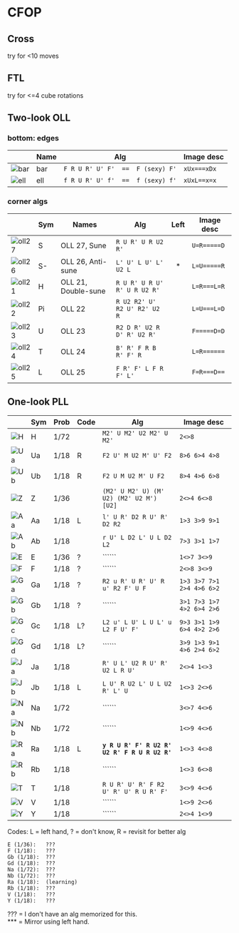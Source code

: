 # CFOP

## Cross

try for <10 moves

## FTL

try for <=4 cube rotations

## Two-look OLL

### bottom: edges

|     | Name | Alg | Image desc |
| --- | --- | --- | --- |
| ![bar](images/bar.svg) | bar | ```F R U R' U' F'  ==  F (sexy) F'``` | ```xUx===xDx```|
| ![ell](images/ell.svg) | ell | ```f R U R' U' f'  ==  f (sexy) f'``` | ```xUxL==x=x``` |

### corner algs

|     | Sym | Names | Alg | Left | Image desc |
| --- | ----   | ---   | --- | :---: | --- |
| ![oll27](images/oll27.svg) | S      | OLL 27, Sune | ```R U R' U R U2 R'``` | | ```U=R=====D``` |
| ![oll26](images/oll26.svg) | S- | OLL 26, Anti-sune | ```L' U' L U' L' U2 L``` | * | ```L=U=====R``` |
| ![oll21](images/oll21.svg) | H | OLL 21, Double-sune | ```R U R' U R U' R' U R U2 R'``` | | ```L=R===L=R``` |
| ![oll22](images/oll22.svg) | Pi | OLL 22 | ```R U2 R2' U' R2 U' R2' U2 R``` | | ```L=U===L=D``` |
| ![oll23](images/oll23.svg) | U | OLL 23 | ```R2 D R' U2 R D' R' U2 R'``` | | ```F=====D=D``` |
| ![oll24](images/oll24.svg) | T | OLL 24 | ```B' R' F R B R' F' R``` | | ```L=R======``` |
| ![oll25](images/oll25.svg) | L | OLL 25 | ```F R' F' L F R F' L'``` | | ```F=R===D==``` |

## One-look PLL

|    | Sym | Prob | Code | Alg | Image desc |
| ---| --- | ---  | --- | ---  | --- |
| ![H](images/h.svg) | H | 1/72 | | ```M2' U M2' U2 M2' U M2'``` | ```2<>8``` |
| ![Ua](images/ua.svg) | Ua | 1/18 | R | ```F2 U' M U2 M' U' F2``` | ```8>6 6>4 4>8``` |
| ![Ub](images/ub.svg) | Ub | 1/18 | R | ```F2 U M U2 M' U F2``` | ```8>4 4>6 6>8``` |
| ![Z](images/z.svg) | Z | 1/36 | | ```(M2' U M2' U) (M' U2) (M2' U2 M') [U2]``` | ```2<>4 6<>8``` |
| ![Aa](images/aa.svg) | Aa | 1/18 | L | ```l' U R' D2 R U' R' D2 R2``` | ```1>3 3>9 9>1``` |
| ![Ab](images/ab.svg) | Ab | 1/18 |  | ```r U' L D2 L' U L D2 L2``` | ```7>3 3>1 1>7``` |
| ![E](images/e.svg) | E | 1/36 | ? | `````` | ```1<>7 3<>9``` |
| ![F](images/f.svg) | F | 1/18 | ? | `````` | ```2<>8 3<>9``` |
| ![Ga](images/ga.svg) | Ga | 1/18 | ? | ```R2 u R' U R' U' R u' R2 F' U F``` | ```1>3 3>7 7>1 2>4 4>6 6>2``` |
| ![Gb](images/gb.svg) | Gb | 1/18 | ? | `````` | ```3>1 7>3 1>7 4>2 6>4 2>6``` |
| ![Gc](images/gc.svg) | Gc | 1/18 | L? | ```L2 u' L U' L U L' u L2 F U' F'``` | ```9>3 3>1 1>9 6>4 4>2 2>6``` |
| ![Gd](images/gd.svg) | Gd | 1/18 | L? | `````` | ```3>9 1>3 9>1 4>6 2>4 6>2``` |
| ![Ja](images/ja.svg) | Ja | 1/18 | | ```R' U L' U2 R U' R' U2 L R U'``` | ```2<>4 1<>3``` |
| ![Jb](images/jb.svg) | Jb | 1/18 | L | ```L U' R U2 L' U L U2 R' L' U ``` | ```1<>3 2<>6``` |
| ![Na](images/na.svg) | Na | 1/72 |  | `````` | ```3<>7 4<>6``` |
| ![Nb](images/nb.svg) | Nb | 1/72 |  | `````` | ```1<>9 4<>6``` |
| ![Ra](images/ra.svg) | Ra | 1/18 | L | **`y R U R' F' R U2 R' U2 R' F R U R U2 R'`** | ```1<>3 4<>8``` |
| ![Rb](images/rb.svg) | Rb | 1/18 |  | `````` | ```1<>3 6<>8``` |
| ![T](images/t.svg) | T | 1/18 |  | ```R U R' U' R' F R2 U' R' U' R U R' F'``` | ```3<>9 4<>6``` |
| ![V](images/v.svg) | V | 1/18 |  | `````` | ```1<>9 2<>6``` |
| ![Y](images/y.svg) | Y | 1/18 |  | `````` | ```2<>4 1<>9``` |

Codes: L = left hand, ? = don't know, R = revisit for better alg

    E (1/36):   ???
    F (1/18):   ???
    Gb (1/18):  ???
    Gd (1/18):  ???
    Na (1/72):  ???
    Nb (1/72):  ???
    Ra (1/18):  (learning)
    Rb (1/18):  ???
    V (1/18):   ???
    Y (1/18):   ???

??? = I don't have an alg memorized for this.  
*** = Mirror using left hand.
